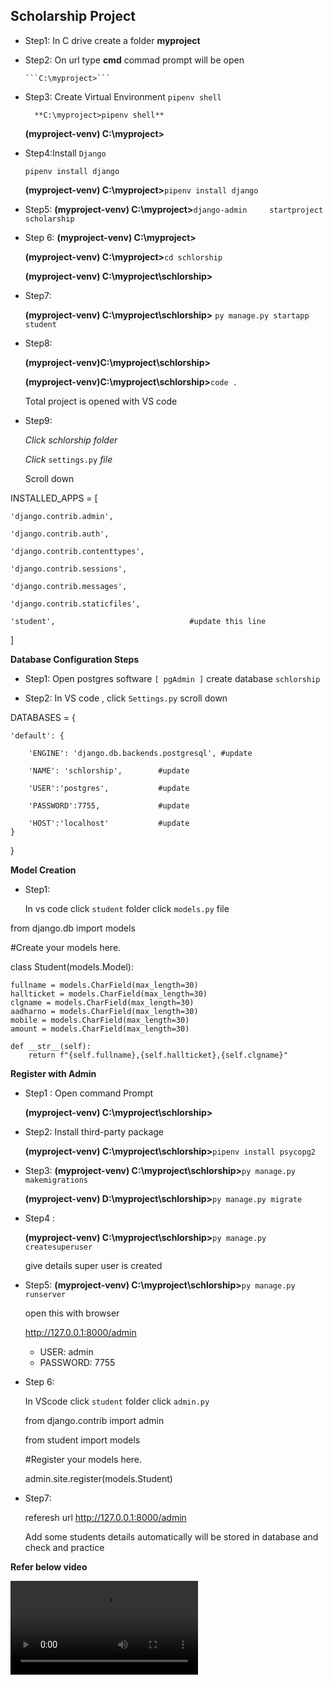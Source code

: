                   
Scholarship Project
--------------------------------------------------

* Step1: In C drive create a folder **myproject**

* Step2: On url type **cmd** commad prompt will be open 

      ```C:\myproject>```


* Step3: Create Virtual Environment ``pipenv shell`` 

        **C:\myproject>pipenv shell**

   **(myproject-venv) C:\myproject>** 

* Step4:Install ```Django``` 

     ```pipenv install django``` 

    **(myproject-venv) C:\myproject>**```pipenv install django```  

* Step5:
     **(myproject-venv) C:\myproject>**```django-admin     startproject scholarship```

* Step 6:
    **(myproject-venv) C:\myproject>**

    **(myproject-venv) C:\myproject>**```cd schlorship```


    **(myproject-venv) C:\myproject\schlorship>** 

* Step7: 

    **(myproject-venv) C:\myproject\schlorship>** ```py manage.py startapp student``` 

* Step8:

   **(myproject-venv)C:\myproject\schlorship>**

   **(myproject-venv)C:\myproject\schlorship>**```code .```

   Total project is opened with VS code 

* Step9:

   *Click schlorship folder*

   *Click* ```settings.py``` *file*

   Scroll down

 INSTALLED_APPS = [

    'django.contrib.admin',

    'django.contrib.auth',

    'django.contrib.contenttypes',

    'django.contrib.sessions',

    'django.contrib.messages',

    'django.contrib.staticfiles',

    'student',                              #update this line
]


  **Database Configuration Steps** 

* Step1:
  Open postgres software ``[ pgAdmin ]``
  create database ``schlorship`` 

* Step2:
   In VS code , click ``Settings.py``
   scroll down


 DATABASES = {

    'default': {
        
        'ENGINE': 'django.db.backends.postgresql', #update

        'NAME': 'schlorship',        #update

        'USER':'postgres',           #update

        'PASSWORD':7755,             #update

        'HOST':'localhost'           #update
    }
}


**Model Creation** 

* Step1:

   In vs code  click ```student``` folder
   click ```models.py``` file


from django.db import models

#Create your models here.



class Student(models.Model):

    fullname = models.CharField(max_length=30)
    hallticket = models.CharField(max_length=30)
    clgname = models.CharField(max_length=30)
    aadharno = models.CharField(max_length=30)
    mobile = models.CharField(max_length=30)
    amount = models.CharField(max_length=30)

    def __str__(self):
        return f"{self.fullname},{self.hallticket},{self.clgname}"




**Register with Admin** 

* Step1 : Open command Prompt

  **(myproject-venv) C:\myproject\schlorship>** 

* Step2:  Install third-party package

   **(myproject-venv) C:\myproject\schlorship>**```pipenv install psycopg2```
* Step3:
   **(myproject-venv) C:\myproject\schlorship>**```py manage.py makemigrations```


  **(myproject-venv) D:\myproject\schlorship>**```py manage.py migrate``` 
* Step4 : 

  **(myproject-venv) C:\myproject\schlorship>**```py manage.py createsuperuser```

    give details super user is created 

* Step5:
  **(myproject-venv) C:\myproject\schlorship>**```py manage.py runserver```

  open this with browser

  http://127.0.0.1:8000/admin 

  * USER: admin 
  * PASSWORD: 7755
* Step 6:

   In VScode click ```student``` folder
   click ```admin.py```

   from django.contrib import admin

   from student import models

   #Register your models here.


   admin.site.register(models.Student)


* Step7:

    referesh url http://127.0.0.1:8000/admin

  Add some students details automatically will be stored in database and check and practice 



**Refer below video** 




  <video controls src="Bootstrap demo - Google Chrome 2024-08-20 16-49-52.mp4" title="Title"></video>









